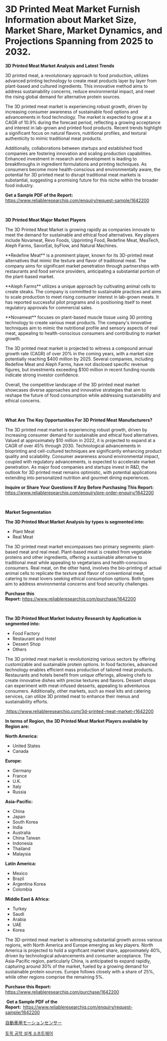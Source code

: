 <p><h1>3D Printed Meat Market Furnish Information about Market Size, Market Share, Market Dynamics, and Projections Spanning from 2025 to 2032.</h1></p><p><strong>3D Printed Meat Market Analysis and Latest Trends</strong></p>
<p><p>3D printed meat, a revolutionary approach to food production, utilizes advanced printing technology to create meat products layer by layer from plant-based and cultured ingredients. This innovative method aims to address sustainability concerns, reduce environmental impact, and meet the rising global demand for alternative protein sources.</p><p>The 3D printed meat market is experiencing robust growth, driven by increasing consumer awareness of sustainable food options and advancements in food technology. The market is expected to grow at a CAGR of 10.9% during the forecast period, reflecting a growing acceptance and interest in lab-grown and printed food products. Recent trends highlight a significant focus on natural flavors, nutritional profiles, and textural authenticity to mimic traditional meat products.</p><p>Additionally, collaborations between startups and established food companies are fostering innovation and scaling production capabilities. Enhanced investment in research and development is leading to breakthroughs in ingredient formulations and printing techniques. As consumers become more health-conscious and environmentally aware, the potential for 3D printed meat to disrupt traditional meat markets is substantial, suggesting a promising future for this niche within the broader food industry.</p></p>
<p><strong>Get a Sample PDF of the Report:&nbsp;</strong> <a href="https://www.reliableresearchiq.com/enquiry/request-sample/1642200?utm_campaign=1102&utm_medium=2&utm_source=Github&utm_content=ia&utm_term=15022025&utm_id=3d-printed-meat">https://www.reliableresearchiq.com/enquiry/request-sample/1642200</a></p>
<p>&nbsp;</p>
<p><strong>3D Printed Meat Major Market Players</strong></p>
<p><p>The 3D Printed Meat Market is growing rapidly as companies innovate to meet the demand for sustainable and ethical food alternatives. Key players include Novameat, Revo Foods, Upprinting Food, Redefine Meat, MeaTech, Aleph Farms, SavorEat, byFlow, and Natural Machines.</p><p>**Redefine Meat** is a prominent player, known for its 3D-printed meat alternatives that mimic the texture and flavor of traditional meat. The company aims for significant market penetration through partnerships with restaurants and food service providers, anticipating a substantial portion of the plant-based market.</p><p>**Aleph Farms** utilizes a unique approach by cultivating animal cells to create steaks. The company is committed to sustainable practices and aims to scale production to meet rising consumer interest in lab-grown meats. It has reported successful pilot programs and is positioning itself to meet regulatory approvals for commercial sales.</p><p>**Novameat** focuses on plant-based muscle tissue using 3D printing technology to create various meat products. The company's innovative techniques aim to mimic the nutritional profile and sensory aspects of real meat, appealing to health-conscious consumers and contributing to market growth.</p><p>The 3D printed meat market is projected to witness a compound annual growth rate (CAGR) of over 20% in the coming years, with a market size potentially reaching $400 million by 2025. Several companies, including Redefine Meat and Aleph Farms, have not disclosed specific revenue figures, but investments exceeding $100 million in recent funding rounds indicate strong investor confidence. </p><p>Overall, the competitive landscape of the 3D printed meat market showcases diverse approaches and innovative strategies that aim to reshape the future of food consumption while addressing sustainability and ethical concerns.</p></p>
<p>&nbsp;</p>
<p><strong>What Are The Key Opportunities For 3D Printed Meat Manufacturers?</strong></p>
<p><p>The 3D printed meat market is experiencing robust growth, driven by increasing consumer demand for sustainable and ethical food alternatives. Valued at approximately $10 million in 2022, it is projected to expand at a CAGR of over 45% through 2030. Technological advancements in bioprinting and cell-cultured techniques are significantly enhancing product quality and scalability. Consumer awareness around environmental impact, coupled with regulatory advancements, is expected to accelerate market penetration. As major food companies and startups invest in R&D, the outlook for 3D printed meat remains optimistic, with potential applications extending into personalized nutrition and gourmet dining experiences.</p></p>
<p><strong>Inquire or Share Your Questions If Any Before Purchasing This Report:</strong> <a href="https://www.reliableresearchiq.com/enquiry/pre-order-enquiry/1642200?utm_campaign=1102&utm_medium=2&utm_source=Github&utm_content=ia&utm_term=15022025&utm_id=3d-printed-meat">https://www.reliableresearchiq.com/enquiry/pre-order-enquiry/1642200</a></p>
<p>&nbsp;</p>
<p><strong>Market Segmentation</strong></p>
<p><strong>The 3D Printed Meat Market Analysis by types is segmented into:</strong></p>
<p><ul><li>Plant Meat</li><li>Real Meat</li></ul></p>
<p><p>The 3D printed meat market encompasses two primary segments: plant-based meat and real meat. Plant-based meat is created from vegetable proteins and other ingredients, offering a sustainable alternative to traditional meat while appealing to vegetarians and health-conscious consumers. Real meat, on the other hand, involves the bio-printing of actual animal cells to replicate the texture and flavor of conventional meat, catering to meat lovers seeking ethical consumption options. Both types aim to address environmental concerns and food security challenges.</p></p>
<p><strong>Purchase this Report:&nbsp;</strong><a href="https://www.reliableresearchiq.com/purchase/1642200?utm_campaign=1102&utm_medium=2&utm_source=Github&utm_content=ia&utm_term=15022025&utm_id=3d-printed-meat">https://www.reliableresearchiq.com/purchase/1642200</a></p>
<p>&nbsp;</p>
<p><strong>The 3D Printed Meat Market Industry Research by Application is segmented into:</strong></p>
<p><ul><li>Food Factory</li><li>Restaurant and Hotel</li><li>Dessert Shop</li><li>Others</li></ul></p>
<p><p>The 3D printed meat market is revolutionizing various sectors by offering customizable and sustainable protein options. In food factories, advanced technology enables efficient mass production of tailored meat products. Restaurants and hotels benefit from unique offerings, allowing chefs to create innovative dishes with precise textures and flavors. Dessert shops can experiment with meat-infused desserts, appealing to adventurous consumers. Additionally, other markets, such as meal kits and catering services, can utilize 3D printed meat to enhance their menus and sustainability efforts.</p></p>
<p><a href="https://www.reliableresearchiq.com/3d-printed-meat-market-r1642200?utm_campaign=1102&utm_medium=2&utm_source=Github&utm_content=ia&utm_term=15022025&utm_id=3d-printed-meat">&nbsp;https://www.reliableresearchiq.com/3d-printed-meat-market-r1642200</a></p>
<p><strong>In terms of Region, the 3D Printed Meat Market Players available by Region are:</strong></p>
<p>
    <p> <strong> North America: </strong>
        <ul>
            <li>United States</li>
            <li>Canada</li>
        </ul>
        </p> 
    <p> <strong> Europe: </strong>
        <ul>
            <li>Germany</li>
            <li>France</li>
            <li>U.K.</li>
            <li>Italy</li>
            <li>Russia</li>
        </ul>
        </p> 
    <p> <strong> Asia-Pacific: </strong>
        <ul>
            <li>China</li>
            <li>Japan</li>
            <li>South Korea</li>
            <li>India</li>
            <li>Australia</li>
            <li>China Taiwan</li>
            <li>Indonesia</li>
            <li>Thailand</li>
            <li>Malaysia</li>
        </ul>
        </p> 
    <p> <strong> Latin America: </strong>
        <ul>
            <li>Mexico</li>
            <li>Brazil</li>
            <li>Argentina Korea</li>
            <li>Colombia</li>
        </ul>
        </p> 
    <p> <strong> Middle East & Africa: </strong>
        <ul>
            <li>Turkey</li>
            <li>Saudi</li>
            <li>Arabia</li>
            <li>UAE</li>
            <li>Korea</li>
        </ul>
    </p>
    </p>
<p><p>The 3D-printed meat market is witnessing substantial growth across various regions, with North America and Europe emerging as key players. North America is projected to hold a significant market share, approximately 40%, driven by technological advancements and consumer acceptance. The Asia-Pacific region, particularly China, is anticipated to expand rapidly, capturing around 30% of the market, fueled by a growing demand for sustainable protein sources. Europe follows closely with a share of 25%, while other regions comprise the remaining 5%.</p></p>
<p><strong>Purchase this Report: </strong><a href="https://www.reliableresearchiq.com/purchase/1642200?utm_campaign=1102&utm_medium=2&utm_source=Github&utm_content=ia&utm_term=15022025&utm_id=3d-printed-meat">https://www.reliableresearchiq.com/purchase/1642200</a></p>
<p>&nbsp;<strong>Get a Sample PDF of the Report:&nbsp;&nbsp;</strong><a href="https://www.reliableresearchiq.com/enquiry/request-sample/1642200?utm_campaign=1102&utm_medium=2&utm_source=Github&utm_content=ia&utm_term=15022025&utm_id=3d-printed-meat">https://www.reliableresearchiq.com/enquiry/request-sample/1642200</a></p>
<p><strong></strong></p>
<p><p><a href="https://github.com/mohamedbakry57/Market-Research-Report-List-7/blob/main/809715736845.md?utm_campaign=1102&utm_medium=2&utm_source=Github&utm_content=ia&utm_term=15022025&utm_id=3d-printed-meat">自動車用モーションセンサー</a></p><p><a href="https://github.com/laholand/Market-Research-Report-List-7/blob/main/347615837113.md?utm_campaign=1102&utm_medium=2&utm_source=Github&utm_content=ia&utm_term=15022025&utm_id=3d-printed-meat">토목 공학 설계 소프트웨어</a></p></p>